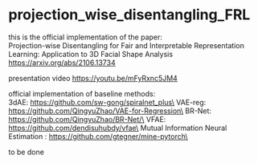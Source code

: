 # projection_wise_disentangling_FRL

this is the official implementation of the paper: \
Projection-wise Disentangling for Fair and Interpretable Representation Learning: Application to 3D Facial Shape Analysis
https://arxiv.org/abs/2106.13734

presentation video
https://youtu.be/mFyRxnc5JM4



official implementation of baseline methods:\
3dAE: https://github.com/sw-gong/spiralnet_plus\
VAE-reg: https://github.com/QingyuZhao/VAE-for-Regression\
BR-Net: https://github.com/QingyuZhao/BR-Net/\
VFAE: https://github.com/dendisuhubdy/vfae\
Mutual Information Neural Estimation : https://github.com/gtegner/mine-pytorch\

 to be done
